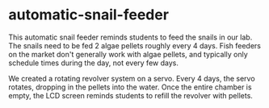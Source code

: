 # automatic-snail-feeder

This automatic snail feeder reminds students to feed the snails in our lab.
The snails need to be fed 2 algae pellets roughly every 4 days. 
Fish feeders on the market don't generally work with algae pellets, and typically only schedule times during the day, not every few days. 

We created a rotating revolver system on a servo. Every 4 days, the servo rotates, dropping in the pellets into the water. 
Once the entire chamber is empty, the LCD screen reminds students to refill the revolver with pellets.
